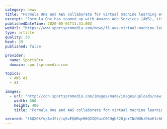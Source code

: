 ```yaml
---
category: news
title: "Formula One and AWS collaborate for virtual machine learning event"
excerpt: "Formula One has teamed up with Amazon Web Services (AWS), its official cloud and machine learning partner, to create a virtual event that will see professional racers compete against amateur developers from around the world."
publishedDateTime: 2020-05-01T11:33:00Z
webUrl: "https://www.sportspromedia.com/news/f1-aws-virtual-machine-learning-esports"
type: article
quality: 39
heat: 39
published: false

provider:
  name: SportsPro
  domain: sportspromedia.com

topics:
  - AWS AI
  - AI

images:
  - url: "http://cdn.sportspromedia.com/images/made/images/uploads/news/danniel_ricciardo_aussie_gp_2020_600_400.jpg"
    width: 600
    height: 400
    title: "Formula One and AWS collaborate for virtual machine learning event"

secured: "t6QX0kYm/AvJSr/iq6vEQWBqeM6QGSQ9azC0CHgh32DjdrINdWOhzDknH1chPwsNnyPVjzNSfYZXQRpQs3N2pYgf8M45+VqhX+AGj/t6MlLHm917g2rwk13hpEEPZC1Ox/WhwOfK96z716WCHIb6bDyf9PK9B/deGbPj5/6zb9FNn034qws2IN6Aruaif8rIEnNjIMvXlcGKlFHw6W7vSZsT38GE9UYevsK8sGLpvBeuKoMbSc88Kq+9YliqTdBEVBWjeOtjGHxvXj0Eksr1bEBolvCRxNCM4WCnZnMd/IyBL5PiVhX/fxjAeeckjwlC;AKQZ7aQp15C7nlUYM0mKEQ=="
---
```


